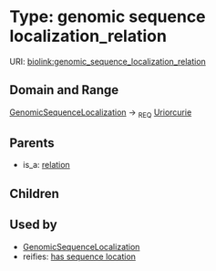 
# Type: genomic sequence localization_relation




URI: [biolink:genomic_sequence_localization_relation](https://w3id.org/biolink/vocab/genomic_sequence_localization_relation)


## Domain and Range

[GenomicSequenceLocalization](GenomicSequenceLocalization.md) ->  <sub>REQ</sub> [Uriorcurie](types/Uriorcurie.md)

## Parents

 *  is_a: [relation](relation.md)

## Children


## Used by

 * [GenomicSequenceLocalization](GenomicSequenceLocalization.md)
 *  reifies: [has sequence location](has_sequence_location.md)
